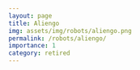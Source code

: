 ```yaml
---
layout: page
title: Aliengo
img: assets/img/robots/aliengo.png
permalink: /robots/aliengo/
importance: 1
category: retired
---
```

